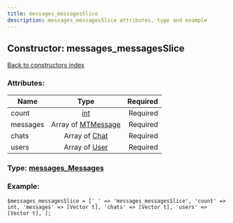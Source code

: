 ```yaml
---
title: messages_messagesSlice
description: messages_messagesSlice attributes, type and example
---
```

## Constructor: messages\_messagesSlice  
[Back to constructors index](index.md)



### Attributes:

| Name     |    Type       | Required |
|----------|:-------------:|---------:|
|count|[int](../types/int.md) | Required|
|messages|Array of [MTMessage](../types/MTMessage.md) | Required|
|chats|Array of [Chat](../types/Chat.md) | Required|
|users|Array of [User](../types/User.md) | Required|



### Type: [messages\_Messages](../types/messages_Messages.md)


### Example:

```
$messages_messagesSlice = ['_' => 'messages_messagesSlice', 'count' => int, 'messages' => [Vector t], 'chats' => [Vector t], 'users' => [Vector t], ];
```  

